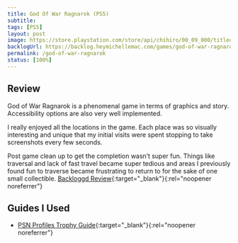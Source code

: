 ```yaml
---
title: God Of War Ragnarok (PS5)
subtitle:
tags: [PS5]
layout: post
image: https://store.playstation.com/store/api/chihiro/00_09_000/titlecontainer/SE/en/999/PPSA08330_00/image
backlogUrl: https://backlog.heymichellemac.com/games/god-of-war-ragnarok-ps5/
permalink: /god-of-war-ragnarok
status: [100%]
---
```


## Review

God of War Ragnarok is a phenomenal game in terms of graphics and story. Accessibility options are also very well implemented.

I really enjoyed all the locations in the game. Each place was so visually interesting and unique that my initial visits were spent stopping to take screenshots every few seconds. 

Post game clean up to get the completion wasn’t super fun. Things like traversal and lack of fast travel became super tedious and areas I previously found fun to traverse became frustrating to return to for the sake of one small collectible. [Backloggd Review](https://www.backloggd.com/u/MichelleMac/review/639381/){:target="\_blank"}{:rel="noopener noreferrer"}

## Guides I Used
- [PSN Profiles Trophy Guide](https://psnprofiles.com/guide/15509-god-of-war-ragnar%C3%B6k-trophy-guide){:target="_blank"}{:rel="noopener noreferrer"}

